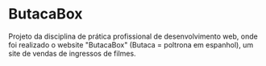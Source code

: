 # ButacaBox
Projeto da disciplina de prática profissional de desenvolvimento web, onde foi realizado o website "ButacaBox" (Butaca = poltrona em espanhol), um site de vendas de ingressos de filmes.
